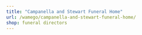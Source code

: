 ```yaml
---
title: "Campanella and Stewart Funeral Home"
url: /wamego/campanella-and-stewart-funeral-home/
shop: funeral directors
---
```

